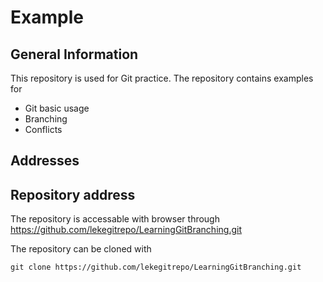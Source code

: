 # Example

## General Information

This repository is used for Git practice. The repository contains examples for

* Git basic usage
* Branching
* Conflicts

## Addresses

## Repository address
  The repository is accessable with browser through https://github.com/lekegitrepo/LearningGitBranching.git
  
  The repository can be cloned with
  ```
  git clone https://github.com/lekegitrepo/LearningGitBranching.git
  ```
